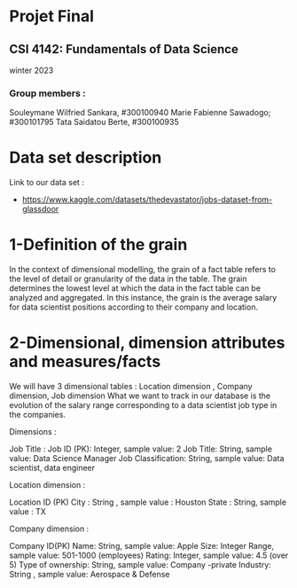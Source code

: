 # Projet Final 

## CSI 4142:  Fundamentals of Data Science
winter 2023

### Group members : 
Souleymane Wilfried Sankara, #300100940
Marie Fabienne Sawadogo; #300101795
Tata Saidatou Berte,  #300100935

# Data set description
Link to our data set : 
-  https://www.kaggle.com/datasets/thedevastator/jobs-dataset-from-glassdoor


# 1-Definition of the grain

In the context of dimensional modelling, the grain of a fact table refers to the level of detail or granularity of the data in the table. The grain determines the lowest level at which the data in the fact table can be analyzed and aggregated.
In this instance, the grain is the average salary for data scientist positions according to their company and location.




# 2-Dimensional, dimension attributes and measures/facts

We will have 3  dimensional tables : Location dimension , Company dimension, Job dimension
What we want to track in our database is the evolution of the salary range corresponding to a data scientist job type in the companies. 

Dimensions : 

Job Title : 
   Job ID (PK): Integer, sample value: 2
   Job Title: String, sample value: Data Science Manager
   Job Classification: String, sample value: Data scientist, data engineer

Location dimension :
 
 Location ID (PK)
 City : String , sample value : Houston
State : String, sample value : TX

Company dimension :

 Company ID(PK)
 Name: String, sample value: Apple
 Size: Integer Range, sample value: 501-1000 (employees)
 Rating: Integer, sample value: 4.5 (over 5)
Type of ownership: String, sample value: Company -private
Industry: String , sample value: Aerospace & Defense
